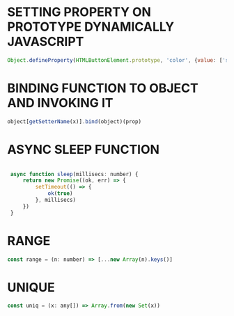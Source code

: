 # SETTING PROPERTY ON PROTOTYPE DYNAMICALLY JAVASCRIPT

```javascript
Object.defineProperty(HTMLButtonElement.prototype, 'color', {value: ['style', 'background']}) 
```
# BINDING FUNCTION TO OBJECT AND INVOKING IT

```javascript
object[getSetterName(x)].bind(object)(prop)
```

# ASYNC SLEEP FUNCTION

```javascript

 async function sleep(millisecs: number) {
     return new Promise((ok, err) => {
         setTimeout(() => {
             ok(true)
         }, millisecs)
     })
 }

```

# RANGE

```javascript
const range = (n: number) => [...new Array(n).keys()]
```

# UNIQUE

```javascript
const uniq = (x: any[]) => Array.from(new Set(x))
```